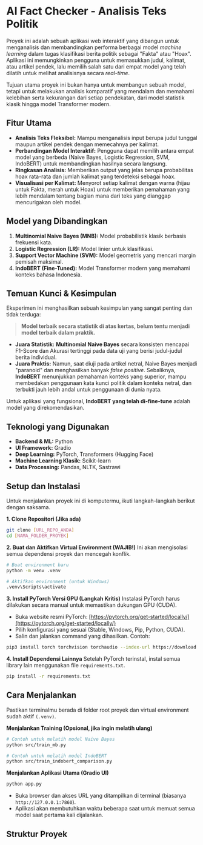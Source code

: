 # AI Fact Checker - Analisis Teks Politik

Proyek ini adalah sebuah aplikasi web interaktif yang dibangun untuk menganalisis dan membandingkan performa berbagai model *machine learning* dalam tugas klasifikasi berita politik sebagai "Fakta" atau "Hoax". Aplikasi ini memungkinkan pengguna untuk memasukkan judul, kalimat, atau artikel pendek, lalu memilih salah satu dari empat model yang telah dilatih untuk melihat analisisnya secara *real-time*.

Tujuan utama proyek ini bukan hanya untuk membangun sebuah model, tetapi untuk melakukan analisis komparatif yang mendalam dan memahami kelebihan serta kekurangan dari setiap pendekatan, dari model statistik klasik hingga model Transformer modern.

## Fitur Utama
- **Analisis Teks Fleksibel:** Mampu menganalisis input berupa judul tunggal maupun artikel pendek dengan memecahnya per kalimat.
- **Perbandingan Model Interaktif:** Pengguna dapat memilih antara empat model yang berbeda (Naive Bayes, Logistic Regression, SVM, IndoBERT) untuk membandingkan hasilnya secara langsung.
- **Ringkasan Analisis:** Memberikan output yang jelas berupa probabilitas hoax rata-rata dan jumlah kalimat yang terdeteksi sebagai hoax.
- **Visualisasi per Kalimat:** Menyorot setiap kalimat dengan warna (hijau untuk Fakta, merah untuk Hoax) untuk memberikan pemahaman yang lebih mendalam tentang bagian mana dari teks yang dianggap mencurigakan oleh model.

## Model yang Dibandingkan
1.  **Multinomial Naive Bayes (MNB):** Model probabilistik klasik berbasis frekuensi kata.
2.  **Logistic Regression (LR):** Model linier untuk klasifikasi.
3.  **Support Vector Machine (SVM):** Model geometris yang mencari margin pemisah maksimal.
4.  **IndoBERT (Fine-Tuned):** Model Transformer modern yang memahami konteks bahasa Indonesia.

## Temuan Kunci & Kesimpulan
Eksperimen ini menghasilkan sebuah kesimpulan yang sangat penting dan tidak terduga:

> **Model terbaik secara statistik di atas kertas, belum tentu menjadi model terbaik dalam praktik.**

- **Juara Statistik:** **Multinomial Naive Bayes** secara konsisten mencapai F1-Score dan Akurasi tertinggi pada data uji yang berisi judul-judul berita individual.
- **Juara Praktis:** Namun, saat diuji pada artikel netral, Naive Bayes menjadi "paranoid" dan menghasilkan banyak *false positive*. Sebaliknya, **IndoBERT** menunjukkan pemahaman konteks yang superior, mampu membedakan penggunaan kata kunci politik dalam konteks netral, dan terbukti jauh lebih andal untuk penggunaan di dunia nyata.

Untuk aplikasi yang fungsional, **IndoBERT yang telah di-fine-tune** adalah model yang direkomendasikan.

## Teknologi yang Digunakan
- **Backend & ML:** Python
- **UI Framework:** Gradio
- **Deep Learning:** PyTorch, Transformers (Hugging Face)
- **Machine Learning Klasik:** Scikit-learn
- **Data Processing:** Pandas, NLTK, Sastrawi

## Setup dan Instalasi
Untuk menjalankan proyek ini di komputermu, ikuti langkah-langkah berikut dengan saksama.

**1. Clone Repositori (Jika ada)**
```bash
git clone [URL_REPO_ANDA]
cd [NAMA_FOLDER_PROYEK]
```

**2. Buat dan Aktifkan Virtual Environment (WAJIB!)**
Ini akan mengisolasi semua dependensi proyek dan mencegah konflik.
```bash
# Buat environment baru
python -m venv .venv

# Aktifkan environment (untuk Windows)
.venv\Scripts\activate
```

**3. Install PyTorch Versi GPU (Langkah Kritis)**
Instalasi PyTorch harus dilakukan secara manual untuk memastikan dukungan GPU (CUDA).
- Buka website resmi PyTorch: [https://pytorch.org/get-started/locally/](https://pytorch.org/get-started/locally/)
- Pilih konfigurasi yang sesuai (Stable, Windows, Pip, Python, CUDA).
- Salin dan jalankan command yang dihasilkan. Contoh:
```bash
pip3 install torch torchvision torchaudio --index-url https://download.pytorch.org/whl/cu121
```

**4. Install Dependensi Lainnya**
Setelah PyTorch terinstal, instal semua library lain menggunakan file `requirements.txt`.
```bash
pip install -r requirements.txt
```

## Cara Menjalankan

Pastikan terminalmu berada di folder root proyek dan virtual environment sudah aktif `(.venv)`.

**Menjalankan Training (Opsional, jika ingin melatih ulang)**
```bash
# Contoh untuk melatih model Naive Bayes
python src/train_mb.py

# Contoh untuk melatih model IndoBERT
python src/train_indobert_comparison.py
```

**Menjalankan Aplikasi Utama (Gradio UI)**
```bash
python app.py
```
- Buka browser dan akses URL yang ditampilkan di terminal (biasanya `http://127.0.0.1:7860`).
- Aplikasi akan membutuhkan waktu beberapa saat untuk memuat semua model saat pertama kali dijalankan.

## Struktur Proyek
